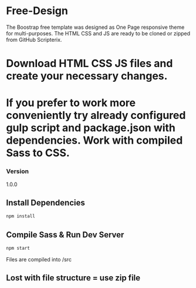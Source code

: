 # Free-Design

The Boostrap free template was designed as One Page responsive theme for multi-purposes. The HTML CSS and JS are ready to be cloned or zipped from GitHub Scripterix.

# Download HTML CSS JS files and create your necessary changes. 

# If you prefer to work more conveniently try already configured gulp script and package.json with dependencies. Work with compiled Sass to CSS.

### Version

1.0.0

## Install Dependencies

```bash
npm install 
```

## Compile Sass & Run Dev Server

```bash
npm start
```

Files are compiled into /src

## Lost with file structure = use zip file
